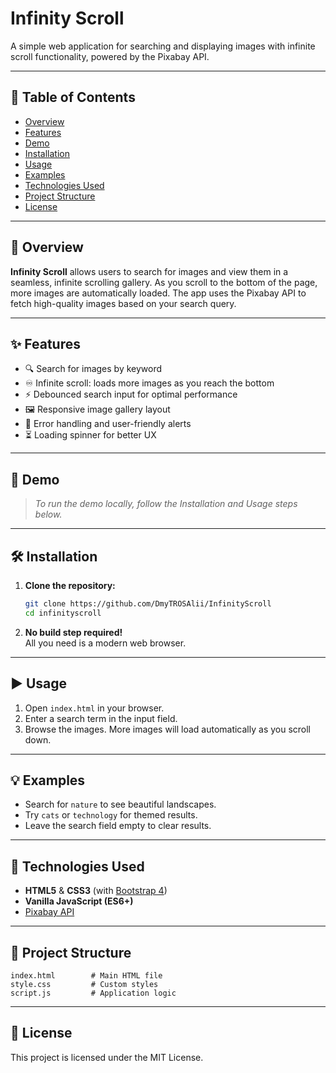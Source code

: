 # Infinity Scroll

A simple web application for searching and displaying images with infinite scroll functionality, powered by the Pixabay API.

---

## 📑 Table of Contents

- [Overview](#-overview)
- [Features](#-features)
- [Demo](#-demo)
- [Installation](#-installation)
- [Usage](#-usage)
- [Examples](#-examples)
- [Technologies Used](#-technologies-used)
- [Project Structure](#-project-structure)
- [License](#-license)

---

## 📝 Overview

**Infinity Scroll** allows users to search for images and view them in a seamless, infinite scrolling gallery. As you scroll to the bottom of the page, more images are automatically loaded. The app uses the Pixabay API to fetch high-quality images based on your search query.

---

## ✨ Features

- 🔍 Search for images by keyword
- ♾️ Infinite scroll: loads more images as you reach the bottom
- ⚡ Debounced search input for optimal performance
- 🖼️ Responsive image gallery layout
- 🚨 Error handling and user-friendly alerts
- ⏳ Loading spinner for better UX

---

## 🚀 Demo

> _To run the demo locally, follow the Installation and Usage steps below._

---

## 🛠️ Installation

1. **Clone the repository:**
   ```sh
   git clone https://github.com/DmyTROSAlii/InfinityScroll
   cd infinityscroll
   ```

2. **No build step required!**  
   All you need is a modern web browser.

---

## ▶️ Usage

1. Open `index.html` in your browser.
2. Enter a search term in the input field.
3. Browse the images. More images will load automatically as you scroll down.

---

## 💡 Examples

- Search for `nature` to see beautiful landscapes.
- Try `cats` or `technology` for themed results.
- Leave the search field empty to clear results.

---

## 🧰 Technologies Used

- **HTML5** & **CSS3** (with [Bootstrap 4](https://getbootstrap.com/docs/4.3/getting-started/introduction/))
- **Vanilla JavaScript (ES6+)**
- [Pixabay API](https://pixabay.com/api/docs/)

---

## 📁 Project Structure

```
index.html        # Main HTML file
style.css         # Custom styles
script.js         # Application logic
```

---

## 📜 License

This project is licensed under the MIT License.
